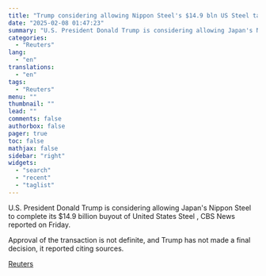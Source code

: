 ```yaml
---
title: "Trump considering allowing Nippon Steel's $14.9 bln US Steel takeover, CBS News reports"
date: "2025-02-08 01:47:23"
summary: "U.S. President Donald Trump is considering allowing Japan's Nippon Steel  to complete its $14.9 billion buyout of United States Steel , CBS News reported on Friday.Approval of the transaction is not definite, and Trump has not made a final decision, it reported citing sources."
categories:
  - "Reuters"
lang:
  - "en"
translations:
  - "en"
tags:
  - "Reuters"
menu: ""
thumbnail: ""
lead: ""
comments: false
authorbox: false
pager: true
toc: false
mathjax: false
sidebar: "right"
widgets:
  - "search"
  - "recent"
  - "taglist"
---
```


U.S. President Donald Trump is considering allowing Japan's Nippon Steel to complete its $14.9 billion buyout of United States Steel , CBS News reported on Friday.

Approval of the transaction is not definite, and Trump has not made a final decision, it reported citing sources.

[Reuters](https://www.tradingview.com/news/reuters.com,2025:newsml_L4N3OY1NC:0-trump-considering-allowing-nippon-steel-s-14-9-bln-us-steel-takeover-cbs-news-reports/)
